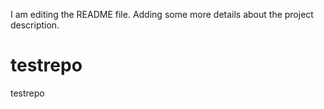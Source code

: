 I am editing the README file. Adding some more details about the project description.
# testrepo
testrepo
